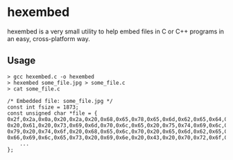 
# hexembed

hexembed is a very small utility to help embed files in C or C++ programs in an easy, cross-platform way.

## Usage

```
> gcc hexembed.c -o hexembed
> hexembed some_file.jpg > some_file.c
> cat some_file.c

/* Embedded file: some_file.jpg */
const int fsize = 1873;
const unsigned char *file = {
0x2f,0x2a,0x0a,0x20,0x2a,0x20,0x68,0x65,0x78,0x65,0x6d,0x62,0x65,0x64,0x20,0x2d,
0x20,0x61,0x20,0x73,0x69,0x6d,0x70,0x6c,0x65,0x20,0x75,0x74,0x69,0x6c,0x69,0x74,
0x79,0x20,0x74,0x6f,0x20,0x68,0x65,0x6c,0x70,0x20,0x65,0x6d,0x62,0x65,0x64,0x20,
0x66,0x69,0x6c,0x65,0x73,0x20,0x69,0x6e,0x20,0x43,0x20,0x70,0x72,0x6f,0x67,0x72,
    ...
};
```


